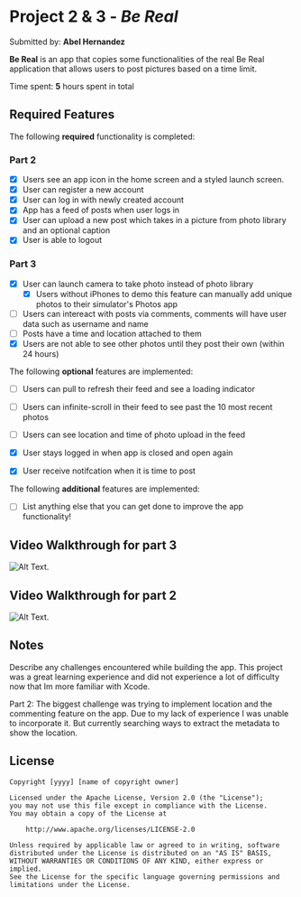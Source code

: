 # Project 2 & 3 - *Be Real*

Submitted by: **Abel Hernandez**

**Be Real** is an app that copies some functionalities of the real Be Real application that allows users to post pictures based on a time limit.

Time spent: **5** hours spent in total

## Required Features

The following **required** functionality is completed:
 ### Part 2
 
- [x] Users see an app icon in the home screen and a styled launch screen.
- [x] User can register a new account
- [x] User can log in with newly created account
- [x] App has a feed of posts when user logs in
- [x] User can upload a new post which takes in a picture from photo library and an optional caption	
- [x] User is able to logout
      
### Part 3

- [x] User can launch camera to take photo instead of photo library
  - [x] Users without iPhones to demo this feature can manually add unique photos to their simulator's Photos app
- [ ] Users can intereact with posts via comments, comments will have user data such as username and name
- [ ] Posts have a time and location attached to them
- [x] Users are not able to see other photos until they post their own (within 24 hours)
 
The following **optional** features are implemented:

- [ ] Users can pull to refresh their feed and see a loading indicator
- [ ] Users can infinite-scroll in their feed to see past the 10 most recent photos
- [ ] Users can see location and time of photo upload in the feed	
- [x] User stays logged in when app is closed and open again
- [x] User receive notifcation when it is time to post


The following **additional** features are implemented:

- [ ] List anything else that you can get done to improve the app functionality!

## Video Walkthrough for part 3
![Alt Text](https://github.com/codeBender31/Be_Real/blob/main/Be_Real2.gif).


## Video Walkthrough for part 2
![Alt Text](https://github.com/codeBender31/Be_Real/blob/main/Be_Real.gif).


## Notes

Describe any challenges encountered while building the app. 
This project was a great learning experience and did not experience a lot of difficulty now that Im more familiar with Xcode.

Part 2:
The biggest challenge was trying to implement location and the commenting feature on the app. Due to my lack of experience I was unable to incorporate it. But currently searching ways to extract the metadata to show the location.

## License

    Copyright [yyyy] [name of copyright owner]

    Licensed under the Apache License, Version 2.0 (the "License");
    you may not use this file except in compliance with the License.
    You may obtain a copy of the License at

        http://www.apache.org/licenses/LICENSE-2.0

    Unless required by applicable law or agreed to in writing, software
    distributed under the License is distributed on an "AS IS" BASIS,
    WITHOUT WARRANTIES OR CONDITIONS OF ANY KIND, either express or implied.
    See the License for the specific language governing permissions and
    limitations under the License.

